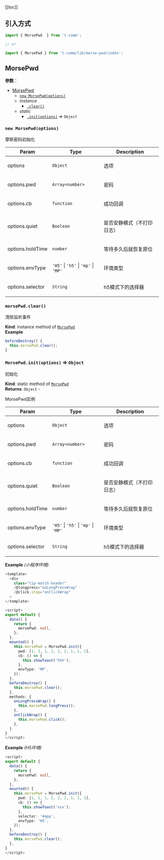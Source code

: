 [[toc]]

## 引入方式

```ts
import { MorsePwd  } from 't-comm';

// or

import { MorsePwd } from 't-comm/lib/morse-pwd/index';
```


## MorsePwd 


**参数**：




* [MorsePwd](#MorsePwd)
    * [`new MorsePwd(options)`](#new_MorsePwd_new)
    * _instance_
        * [`.clear()`](#MorsePwd+clear)
    * _static_
        * [`.init(options)`](#MorsePwd.init) ⇒ <code>Object</code>

<a name="new_MorsePwd_new"></a>

### `new MorsePwd(options)`
<p>摩斯密码初始化</p>


| Param | Type | Description |
| --- | --- | --- |
| options | <code>Object</code> | <p>选项</p> |
| options.pwd | <code>Array&lt;number&gt;</code> | <p>密码</p> |
| options.cb | <code>function</code> | <p>成功回调</p> |
| options.quiet | <code>Boolean</code> | <p>是否安静模式（不打印日志）</p> |
| options.holdTime | <code>number</code> | <p>等待多久后就恢复原位</p> |
| options.envType | <code>&#x27;H5&#x27;</code> \| <code>&#x27;h5&#x27;</code> \| <code>&#x27;mp&#x27;</code> \| <code>&#x27;MP&#x27;</code> | <p>环境类型</p> |
| options.selector | <code>String</code> | <p>h5模式下的选择器</p> |

<a name="MorsePwd+clear"></a>

### `morsePwd.clear()`
<p>清除监听事件</p>

**Kind**: instance method of [<code>MorsePwd</code>](#MorsePwd)  
**Example**  
```typescript
beforeDestroy() {
  this.morsePwd.clear();
}
```
<a name="MorsePwd.init"></a>

### `MorsePwd.init(options)` ⇒ <code>Object</code>
<p>初始化</p>

**Kind**: static method of [<code>MorsePwd</code>](#MorsePwd)  
**Returns**: <code>Object</code> - <p>MorsePwd实例</p>  

| Param | Type | Description |
| --- | --- | --- |
| options | <code>Object</code> | <p>选项</p> |
| options.pwd | <code>Array&lt;number&gt;</code> | <p>密码</p> |
| options.cb | <code>function</code> | <p>成功回调</p> |
| options.quiet | <code>Boolean</code> | <p>是否安静模式（不打印日志）</p> |
| options.holdTime | <code>number</code> | <p>等待多久后就恢复原位</p> |
| options.envType | <code>&#x27;H5&#x27;</code> \| <code>&#x27;h5&#x27;</code> \| <code>&#x27;mp&#x27;</code> \| <code>&#x27;MP&#x27;</code> | <p>环境类型</p> |
| options.selector | <code>String</code> | <p>h5模式下的选择器</p> |

**Example** *(小程序环境)*  
```typescript
<template>
  <div
    class="tip-match-header"
    /@longpress="onLongPressWrap"
    /@click.stop="onClickWrap"
  >
</template>

<script>
export default {
  data() {
    return {
      morsePwd: null,
    };
  },
  mounted() {
    this.morsePwd = MorsePwd.init({
      pwd: [1, 1, 1, 2, 2, 2, 1, 1, 1],
      cb: () => {
        this.showToast('hhh');
      },
      envType: 'MP',
    });
  },
  beforeDestroy() {
    this.morsePwd.clear();
  },
  methods: {
    onLongPressWrap() {
      this.morsePwd.longPress();
    },
    onClickWrap() {
      this.morsePwd.click();
    },
  }
}
</script>
```
**Example** *(H5环境)*  
```typescript
<script>
export default {
  data() {
    return {
      morsePwd: null,
    };
  },
  mounted() {
    this.morsePwd = MorsePwd.init({
      pwd: [1, 1, 1, 2, 2, 2, 1, 1, 1],
      cb: () => {
        this.showToast('xxx');
      },
      selector: '#app',
      envType: 'H5',
    });
  },
  beforeDestroy() {
    this.morsePwd.clear();
  },
}
</script>
```
